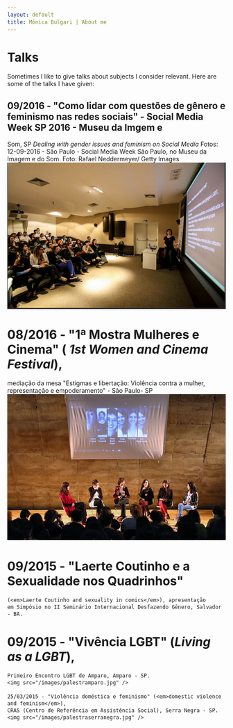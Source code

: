 ```yaml
---
layout: default
title: Mônica Bulgari | About me
---
```



# Talks
<p></p>
<p> Sometimes I like to give talks about subjects I consider relevant. Here are
  some of the talks I have given: </p>

## 09/2016 - "Como lidar com questões de gênero e feminismo nas redes sociais" - Social Media Week SP 2016 - Museu da Imgem e 
Som, SP *Dealing with gender issues and feminism on Social Media*
Fotos: 12-09-2016 - São Paulo - Social Media Week São Paulo, no Museu da Imagem e do Som. Foto: Rafael Neddermeyer/ Getty Images
  ![smw](https://raw.githubusercontent.com/monicabulgari/monicabulgari.github.io/master/images/smw06.jpg)

  
# 08/2016 - "1ª Mostra Mulheres e Cinema" (<em> 1st Women and Cinema Festival</em>),
  mediação da mesa "Estigmas e libertação: Violência contra a mulher, representação e empoderamento" - São Paulo- SP
  <img src="/images/mostramulheres.jpg"/>
  <p></p>
  
# 09/2015 - "Laerte Coutinho e a Sexualidade nos Quadrinhos"
    (<em>Laerte Coutinho and sexuality in comics</em>), apresentação
    em Simpósio no II Seminário Internacional Desfazendo Gênero, Salvador - BA.

# 09/2015 - "Vivência LGBT" (<em>Living as a LGBT</em>),
    Primeiro Encontro LGBT de Amparo, Amparo - SP.
    <img src="/images/palestramparo.jpg" />
  
    25/03/2015 - "Violência doméstica e feminismo" (<em>domestic violence and feminism</em>),
    CRAS (Centro de Referência em Assistência Social), Serra Negra - SP.
    <img src="/images/palestraserranegra.jpg" />




